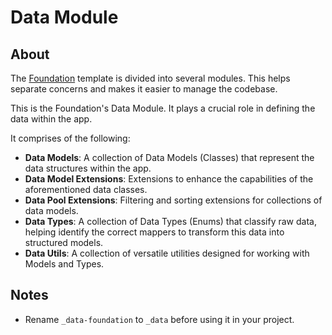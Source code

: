 # Data Module

## About

The [Foundation](https://github.com/robmllze/foundation) template is divided into several modules. This helps separate concerns and makes it easier to manage the codebase.

This is the Foundation's Data Module. It plays a crucial role in defining the data within the app.

It comprises of the following:

- **Data Models**: A collection of Data Models (Classes) that represent the data structures within the app.
- **Data Model Extensions**: Extensions to enhance the capabilities of the aforementioned data classes.
- **Data Pool Extensions**: Filtering and sorting extensions for collections of data models.
- **Data Types**: A collection of Data Types (Enums) that classify raw data, helping identify the correct mappers to transform this data into structured models.
- **Data Utils**: A collection of versatile utilities designed for working with Models and Types.

## Notes

- Rename `_data-foundation` to `_data` before using it in your project.
